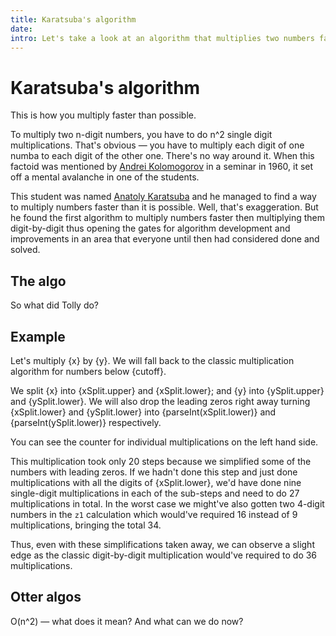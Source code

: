 ```yaml
---
title: Karatsuba's algorithm
date: 
intro: Let's take a look at an algorithm that multiplies two numbers faster than you could by mutiplying them digit by digit
---
```


<script>
import {Karatsuba, Classic} from '@tontonsb/karatsuba-display'

// Best example numbers will have leading zeros at the start of the second
// half. Numbers should be 6 digits long, the description relies on that.
const x = 416001
const y = 719028
const cutoff = 10000

const xString = x.toString()
const yString = y.toString()

const splitPos = Math.floor(Math.min(xString.length, yString.length) / 2)

const xSplit = split(xString, splitPos)
const ySplit = split(yString, splitPos)

function split(str, position) {
	return {
		upper: str.substring(0, str.length - position),
		lower: str.substring(position),
	}
}
</script>

# Karatsuba's algorithm

This is how you multiply faster than possible.

To multiply two n-digit numbers, you have to do n^2 single digit
multiplications. That's obvious — you have to multiply each digit of one
numba to each digit of the other one. There's no way around it. When this
factoid was mentioned by [Andrei Kolomogorov](https://en.wikipedia.org/wiki/Andrey_Kolmogorov)
in a seminar in 1960, it set off a mental avalanche in one of the students.

This student was named [Anatoly Karatsuba](https://en.wikipedia.org/wiki/Anatoly_Karatsuba)
and he managed to find a way to multiply numbers faster than it is possible.
Well, that's exaggeration. But he found the first algorithm to multiply numbers
faster then multiplying them digit-by-digit thus opening the gates for 
algorithm development and improvements in an area that everyone until then had
considered done and solved.

## The algo

So what did Tolly do?

## Example

Let's multiply {x} by {y}. We will fall back to the classic multiplication
algorithm for numbers below {cutoff}.

We split {x} into {xSplit.upper} and {xSplit.lower}; and {y} into
{ySplit.upper} and {ySplit.lower}. We will also drop the leading zeros right
away turning {xSplit.lower} and {ySplit.lower} into {parseInt(xSplit.lower)}
and {parseInt(ySplit.lower)} respectively.

You can see the counter for individual multiplications on the left hand side.

<section>
<Karatsuba {x} {y} {cutoff} />
</section>

This multiplication took only 20 steps because we simplified some of the
numbers with leading zeros. If we hadn't done this step and just done
multiplications with all the digits of {xSplit.lower}, we'd have done nine
single-digit multiplications in each of the sub-steps and need to do 27
multiplications in total. In the worst case we might've also gotten two 4-digit
numbers in the `z1` calculation which would've required 16 instead of 9
multiplications, bringing the total 34.

Thus, even with these simplifications taken away, we can observe a slight edge
as the classic digit-by-digit multiplication would've required to do 36
multiplications.

## Otter algos

O(n^2) — what does it mean? And what can we do now?

<style lang="scss">
section {
	counter-reset: karatsuba-line;
	background: #f8f8fc;

	:global(.comment) {
		color: #727272;
	}

	:global(.counter:before) {
		border-right: 1px solid #ddd;
		padding: 0 .5em;
		margin-right: .5em;
		color: #727272;
	}
}
</style>
